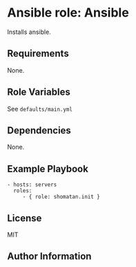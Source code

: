 Ansible role: Ansible
=========

Installs ansible.

Requirements
------------

None.

Role Variables
--------------

See `defaults/main.yml`

Dependencies
------------

None.

Example Playbook
----------------

    - hosts: servers
      roles:
         - { role: shomatan.init }

License
-------

MIT

Author Information
------------------
